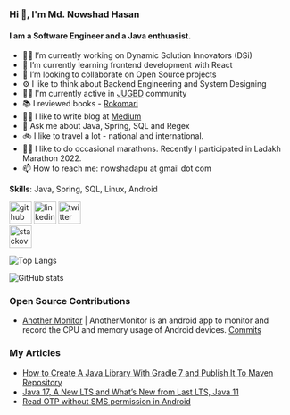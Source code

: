 ### Hi 👋, I'm Md. Nowshad Hasan
#### I am a Software Engineer and a Java enthuasist. 

- 👨‍💻 I’m currently working on Dynamic Solution Innovators (DSi) 
- 🌱 I’m currently learning frontend development with React
- 👯 I’m looking to collaborate on Open Source projects 
- ⚙️ I like to think about Backend Engineering and System Designing
- 🙌🏽 I'm currently active in [JUGBD](https://www.facebook.com/groups/jugbd) community
- 📚 I reviewed books - [Rokomari](https://www.rokomari.com/book/129165/java-programming)
- ✍🏽 I like to write blog at [Medium](https://medium.com/@nowshadapu)
- 💬 Ask me about Java, Spring, SQL and Regex
- 🚲 I like to travel a lot - national and international.
- 🏃🏽 I like to do occasional marathons. Recently I participated in Ladakh Marathon 2022.
- 📫 How to reach me: nowshadapu at gmail dot com 

**Skills**: Java, Spring, SQL, Linux, Android

[<img src='https://cdn.jsdelivr.net/npm/simple-icons@3.0.1/icons/github.svg' alt='github' height='40'>](https://github.com/nowshad-hasan)
[<img src='https://cdn.jsdelivr.net/npm/simple-icons@3.0.1/icons/linkedin.svg' alt='linkedin' height='40'>](https://www.linkedin.com/in/md-nowshad-hasan//) [<img src='https://cdn.jsdelivr.net/npm/simple-icons@3.0.1/icons/twitter.svg' alt='twitter' height='40'>](https://twitter.com/nowshadapu)  
[<img src='https://cdn.jsdelivr.net/npm/simple-icons@3.0.1/icons/stackoverflow.svg' alt='stackoverflow' height='40'>](https://stackoverflow.com/users/5098570/md-nowshad-hasan)  

![Top Langs](https://github-readme-stats.vercel.app/api/top-langs/?username=nowshad-hasan)

![GitHub stats](https://github-readme-stats.vercel.app/api?username=nowshad-hasan&show_icons=true)  

### Open Source Contributions
- [Another Monitor](https://github.com/AntonioRedondo/AnotherMonitor) | AnotherMonitor is an android app to monitor and record the CPU and memory usage of Android devices. [Commits](https://github.com/AntonioRedondo/AnotherMonitor/commits?author=nowshad-hasan)

### My Articles
- [How to Create A Java Library With Gradle 7 and Publish It To Maven Repository](https://medium.com/@nowshadapu/how-to-create-a-java-library-and-publish-it-to-maven-with-gradle-7-e952837a7fc9)
- [Java 17, A New LTS and What’s New from Last LTS, Java 11](https://medium.com/@nowshadapu/java-17-a-new-lts-and-whats-new-from-last-lts-java-11-8b56aaaa2326)
- [Read OTP without SMS permission in Android](https://medium.com/@nowshadapu/read-otp-without-sms-permission-in-android-63efb602cc1)

